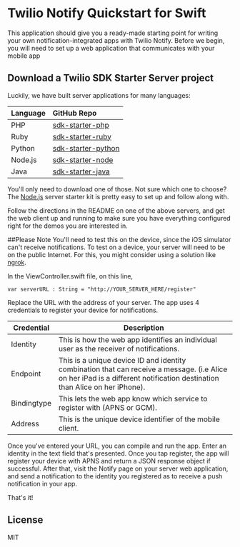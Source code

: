 # Twilio Notify Quickstart for Swift

This application should give you a ready-made starting point for writing your
own notification-integrated apps with Twilio Notify. Before we begin, you will need to set up a web application that communicates with your mobile app

## Download a Twilio SDK Starter Server project

Luckily, we have built server applications for many languages:

| Language  | GitHub Repo |
| :-------------  |:------------- |
PHP | [sdk-starter-php](https://github.com/TwilioDevEd/sdk-starter-php/)
Ruby | [sdk-starter-ruby](https://github.com/TwilioDevEd/sdk-starter-ruby/)
Python | [sdk-starter-python](https://github.com/TwilioDevEd/sdk-starter-python/)
Node.js | [sdk-starter-node](https://github.com/TwilioDevEd/sdk-starter-node/)
Java | [sdk-starter-java](https://github.com/TwilioDevEd/sdk-starter-java/)

You'll only need to download one of those. Not sure which one to choose? The [Node.js](https://github.com/TwilioDevEd/sdk-starter-node/) server starter kit is pretty easy to set up and follow along with.

Follow the directions in the README on one of the above servers, and get the web client up and running to make sure you have everything configured right for the demos you are interested in.  

##Please Note
You'll need to test this on the device, since the iOS simulator can't receive notifications. To test on a device, your server will need to be on the public Internet. For this, you might consider using a solution like [ngrok](https://ngrok.com/).

In the ViewController.swift file, on this line,

    var serverURL : String = "http://YOUR_SERVER_HERE/register"

Replace the URL with the address of your server. The app uses 4 credentials to register your device for notifications.

Credential | Description
---------- | -----------
Identity | This is how the web app identifies an individual user as the receiver of notifications.
Endpoint | This is a unique device ID and identity combination that can receive a message. (i.e Alice on her iPad is a different notification destination than Alice on her iPhone).
Bindingtype | This lets the web app know which service to register with (APNS or GCM).
Address | This is the unique device identifier of the mobile client.

Once you've entered your URL, you can compile and run the app. Enter an identity in the text field that's presented. Once you tap register, the app will register your device with APNS and return a JSON response object if successful. After that, visit the Notify page on your server web application, and send a notification to the identity you registered as to receive a push notification in your app.

That's it!

## License

MIT
